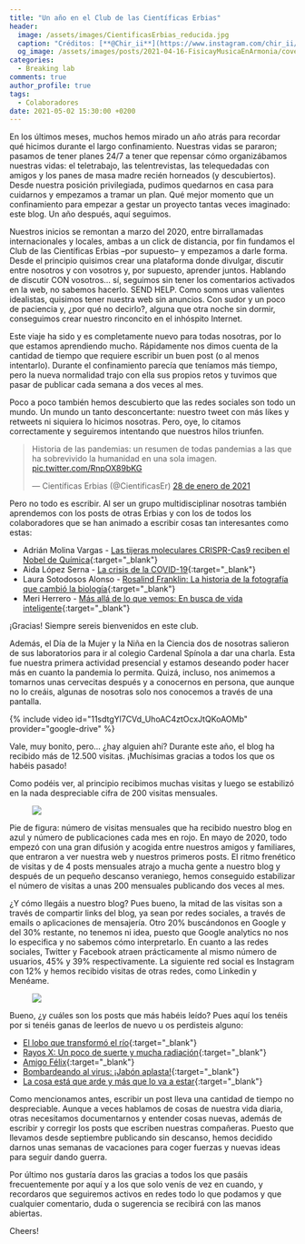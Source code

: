 ```yaml
---
title: "Un año en el Club de las Científicas Erbias"
header:
  image: /assets/images/CientificasErbias_reducida.jpg
  caption: "Créditos: [**@Chir_ii**](https://www.instagram.com/chir_ii/?hl=en)"
  og_image: /assets/images/posts/2021-04-16-FisicayMusicaEnArmonia/cover.jpg 
categories:
  - Breaking lab
comments: true
author_profile: true
tags:
  - Colaboradores
date: 2021-05-02 15:30:00 +0200
--- 
```


En los últimos meses, muchos hemos mirado un año atrás para recordar qué hicimos durante el largo confinamiento. Nuestras vidas se pararon; pasamos de tener planes 24/7 a tener que repensar cómo organizábamos nuestras vidas: el teletrabajo, las telentrevistas, las telequedadas con amigos y los panes de masa madre recién horneados (y descubiertos). Desde nuestra posición privilegiada, pudimos quedarnos en casa para cuidarnos y empezamos a tramar un plan. Qué mejor momento que un confinamiento para empezar a gestar un proyecto tantas veces imaginado: este blog. Un año después, aquí seguimos.

Nuestros inicios se remontan a marzo del 2020, entre birrallamadas internacionales y locales, ambas a un click de distancia, por fin fundamos el Club de las Científicas Erbias –por supuesto– y empezamos a darle forma. Desde el principio quisimos crear una plataforma donde divulgar, discutir entre nosotros y con vosotros y, por supuesto, aprender juntos. Hablando de discutir CON vosotros… sí, seguimos sin tener los comentarios activados en la web, no sabemos hacerlo. SEND HELP. Como somos unas valientes idealistas, quisimos tener nuestra web sin anuncios. Con sudor y un poco de paciencia y, ¿por qué no decirlo?, alguna que otra noche sin dormir, conseguimos crear nuestro rinconcito en el inhóspito Internet.

Este viaje ha sido y es completamente nuevo para todas nosotras, por lo que estamos aprendiendo mucho. Rápidamente nos dimos cuenta de la cantidad de tiempo que requiere escribir un buen post (o al menos intentarlo). Durante el confinamiento parecía que teníamos más tiempo, pero la nueva normalidad trajo con ella sus propios retos y tuvimos que pasar de publicar cada semana a dos veces al mes.

Poco a poco también hemos descubierto que las redes sociales son todo un mundo. Un mundo un tanto desconcertante: nuestro tweet con más likes y retweets ni siquiera lo hicimos nosotras. Pero, oye, lo citamos correctamente y seguiremos intentando que nuestros hilos triunfen.

<blockquote class="twitter-tweet tw-align-center" data-lang="es"><p lang="es" dir="ltr">Historia de las pandemias: un resumen de todas pandemias a las que ha sobrevivido la humanidad en una sola imagen. <a href="https://t.co/RnpOX89bKG">pic.twitter.com/RnpOX89bKG</a></p>&mdash; Científicas Erbias (@CientificasEr) <a href="https://twitter.com/CientificasEr/status/1354703691962572801?ref_src=twsrc%5Etfw">28 de enero de 2021</a></blockquote> <script async src="https://platform.twitter.com/widgets.js" charset="utf-8"></script>
 
Pero no todo es escribir. Al ser un grupo multidisciplinar nosotras también aprendemos con los posts de otras Erbias y con los de todos los colaboradores que se han animado a escribir cosas tan interesantes como estas:

* Adrián Molina Vargas - [Las tijeras moleculares CRISPR-Cas9 reciben el Nobel de Química](https://cientificaserbias.github.io/blog/viaje%20al%20centro%20de%20la%20ciencia/crispr/){:target="_blank"}
* Aida López Serna - [La crisis de la COVID-19](https://cientificaserbias.github.io/blog/breaking%20lab/crisis-covid/){:target="_blank"}
* Laura Sotodosos Alonso - [Rosalind Franklin: La historia de la fotografía que cambió la biología](https://cientificaserbias.github.io/blog/lo%20que%20la%20ciencia%20se%20llev%C3%B3/RosalindFranklin/){:target="_blank"}
* Meri Herrero - [Más allá de lo que vemos: En busca de vida inteligente](https://cientificaserbias.github.io/blog/viaje%20al%20centro%20de%20la%20ciencia/drake/){:target="_blank"}

¡Gracias! Siempre sereis bienvenidos en este club.

Además, el Día de la Mujer y la Niña en la Ciencia dos de nosotras salieron de sus laboratorios para ir al colegio Cardenal Spínola a dar una charla. Esta fue nuestra primera actividad presencial y estamos deseando poder hacer más en cuanto la pandemia lo permita. Quizá, incluso, nos animemos a tomarnos unas cervecitas después y a conocernos en persona, que aunque no lo creáis, algunas de nosotras solo nos conocemos a través de una pantalla.


{% include video id="11sdtgYl7CVd_UhoAC4ztOcxJtQKoAOMb" provider="google-drive" %}

Vale, muy bonito, pero… ¿hay alguien ahí?
Durante este año, el blog ha recibido más de 12.500 visitas. ¡Muchísimas gracias a todos los que os habéis pasado!

Como podéis ver, al principio recibimos muchas visitas y luego se estabilizó en la nada despreciable cifra de 200 visitas mensuales.

<figure>
	<img src="{{ site.url }}{{ site.baseurl }}/assets/images/posts/2021-05-21-AniversarioErbias/visits.jpg"/>
</figure>

Pie de figura: número de visitas mensuales que ha recibido nuestro blog en azul y número de publicaciones cada mes en rojo. En mayo de 2020, todo empezó con una gran difusión y acogida entre nuestros amigos y familiares, que entraron a ver nuestra web y nuestros primeros posts. El ritmo frenético de visitas y de 4 posts mensuales atrajo a mucha gente a nuestro blog y después de un pequeño descanso veraniego, hemos conseguido estabilizar el número de visitas a unas 200 mensuales publicando dos veces al mes.


¿Y cómo llegáis a nuestro blog? Pues bueno, la mitad de las visitas son a través de compartir links del blog, ya sean por redes sociales, a través de emails o aplicaciones de mensajería. Otro 20% buscándonos en Google y del 30% restante, no tenemos ni idea, puesto que Google analytics no nos lo especifica y no sabemos cómo interpretarlo. En cuanto a las redes sociales, Twitter y Facebook atraen prácticamente al mismo número de usuarios, 45% y 39% respectivamente. La siguiente red social es Instagram con 12% y hemos recibido visitas de otras redes, como Linkedin y Menéame.

<figure>
	<img src="{{ site.url }}{{ site.baseurl }}/assets/images/posts/2021-05-21-AniversarioErbias/PieCharts.jpg"/>
</figure>

Bueno, ¿y cuáles son los posts que más habéis leído? Pues aquí los tenéis por si tenéis ganas de leerlos de nuevo u os perdisteis alguno:

* [El lobo que transformó el río](https://cientificaserbias.github.io/blog/viaje%20al%20centro%20de%20la%20ciencia/cascadastroficas/){:target="_blank"}
* [Rayos X: Un poco de suerte y mucha radiación](https://cientificaserbias.github.io/blog/lo%20que%20la%20ciencia%20se%20llev%C3%B3/rayos-x/){:target="_blank"}
* [Amigo Félix](https://cientificaserbias.github.io/blog/lo%20que%20la%20ciencia%20se%20llev%C3%B3/amigofelix/){:target="_blank"}
* [Bombardeando al virus: ¡Jabón aplasta!](https://cientificaserbias.github.io/blog/lo%20cotidiano%20es%20ciencia/jabon-aplasta/){:target="_blank"}
* [La cosa está que arde y más que lo va a estar](https://cientificaserbias.github.io/blog/viaje%20al%20centro%20de%20la%20ciencia/cambioclimatico/){:target="_blank"}

Como mencionamos antes, escribir un post lleva una cantidad de tiempo no despreciable. Aunque a veces hablamos de cosas de nuestra vida diaria, otras necesitamos documentarnos y entender cosas nuevas, además de escribir y corregir los posts que escriben nuestras compañeras. Puesto que llevamos desde septiembre publicando sin descanso, hemos decidido darnos unas semanas de vacaciones para coger fuerzas y nuevas ideas para seguir dando guerra.

Por último nos gustaría daros las gracias a todos los que pasáis frecuentemente por aquí y a los que solo venís de vez en cuando, y recordaros que seguiremos activos en redes todo lo que podamos y que cualquier comentario, duda o sugerencia se recibirá con las manos abiertas.

Cheers!
